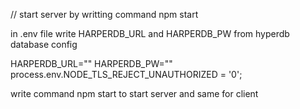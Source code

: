 // start server by writting command npm start

in .env file write HARPERDB_URL and HARPERDB_PW from hyperdb database config

HARPERDB_URL=""
HARPERDB_PW=""
process.env.NODE_TLS_REJECT_UNAUTHORIZED = '0';

write command npm start to start server and same for client
